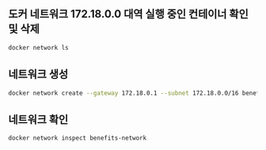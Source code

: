 ## 도커 네트워크 172.18.0.0 대역 실행 중인 컨테이너 확인 및 삭제

```bash
docker network ls
```

## 네트워크 생성

```bash
docker network create --gateway 172.18.0.1 --subnet 172.18.0.0/16 benefits-network
```

## 네트워크 확인

```bash
docker network inspect benefits-network
```
